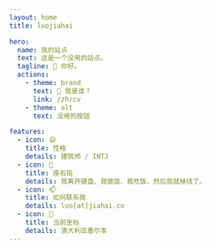 ```yaml
---
layout: home
title: luojiahai

hero:
  name: 我的站点
  text: 这是一个没用的站点。
  tagline: 👋 你好。
  actions:
    - theme: brand
      text: 🤔 我是谁？
      link: /zh/cv
    - theme: alt
      text: 没用的按钮

features:
  - icon: 😄
    title: 性格
    details: 建筑师 / INTJ
  - icon: 💬
    title: 座右铭
    details: 我离开键盘、我做饭、我吃饭、然后我就掉线了。
  - icon: 📫
    title: 如何联系我
    details: luo[at]jiahai.co
  - icon: 📍
    title: 当前坐标
    details: 澳大利亚墨尔本
---
```

